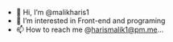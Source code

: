 - 👋 Hi, I’m @malikharis1
- 👀 I’m interested in Front-end and programing
- 📫 How to reach me @harismalik1@pm.me...

<!---
malikharis1/malikharis1 is a ✨ special ✨ repository because its `README.md` (this file) appears on your GitHub profile.
You can click the Preview link to take a look at your changes.
--->
